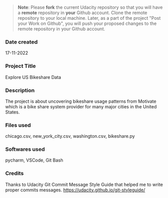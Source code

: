 >**Note**: Please **fork** the current Udacity repository so that you will have a **remote** repository in **your** Github account. Clone the remote repository to your local machine. Later, as a part of the project "Post your Work on Github", you will push your proposed changes to the remote repository in your Github account.

### Date created
17-11-2022

### Project Title
Explore US Bikeshare Data

### Description
The project is about uncovering bikeshare usage patterns from Motivate which is a bike share system provider for many major cities in the United States.

### Files used
chicago.csv, new_york_city.csv, washington.csv, bikeshare.py

### Softwares used
pycharm, VSCode, Git Bash

### Credits
Thanks to Udacity Git Commit Message Style Guide that helped me to write proper commits messages.
https://udacity.github.io/git-styleguide/

